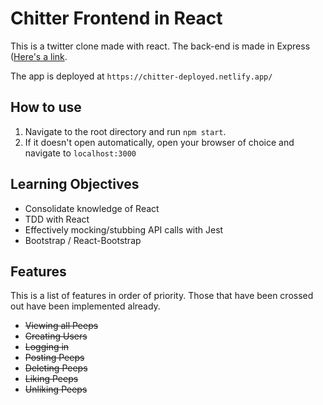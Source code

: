 # Chitter Frontend in React  

This is a twitter clone made with react. The back-end is made in Express ([Here's a link](https://github.com/makersacademy/chitter_api_backend).  

The app is deployed at `https://chitter-deployed.netlify.app/`

## How to use

1. Navigate to the root directory and run `npm start`.  
2. If it doesn't open automatically, open your browser of choice and navigate to `localhost:3000`

## Learning Objectives  

- Consolidate knowledge of React  
- TDD with React  
- Effectively mocking/stubbing API calls with Jest
- Bootstrap / React-Bootstrap  

## Features  
This is a list of features in order of priority. Those that have been crossed out have been implemented already. 

- ~~Viewing all Peeps~~
- ~~Creating Users~~
- ~~Logging in~~
- ~~Posting Peeps~~
- ~~Deleting Peeps~~
- ~~Liking Peeps~~
- ~~Unliking Peeps~~

